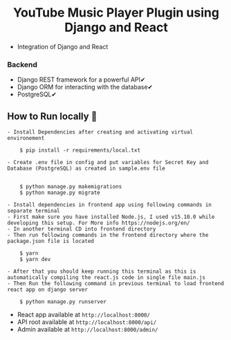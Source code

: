 <h1 align="center">YouTube Music Player Plugin using Django and React</h1>

- Integration of Django and React

### Backend

- Django REST framework for a powerful API✔
- Django ORM for interacting with the database✔
- PostgreSQL✔


## How to Run locally 🚀

    - Install Dependencies after creating and activating virtual environement

        $ pip install -r requirements/local.txt

    - Create .env file in config and put variables for Secret Key and Database (PostgreSQL) as created in sample.env file


        $ python manage.py makemigrations
        $ python manage.py migrate

    - Install dependencies in frontend app using following commands in separate terminal
    - First make sure you have installed Node.js, I used v15.10.0 while developing this setup. For More info https://nodejs.org/en/
    - In another terminal CD into frontend directory
    - Then run following commands in the frontend directory where the package.json file is located

        $ yarn
        $ yarn dev

    - After that you should keep running this terminal as this is automatically compiling the react.js code in single file main.js
    - Then Run the following command in previous terminal to load frontend react app on django server

        $ python manage.py runserver

- React app available at `http://localhost:8000/`
- API root available at `http://localhost:8000/api/`
- Admin available at `http://localhost:8000/admin/`
